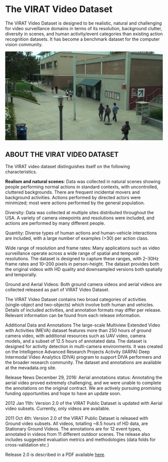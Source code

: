 # The VIRAT Video Dataset
The VIRAT Video Dataset is designed to be realistic, natural and challenging for video surveillance domains in terms of its resolution, background clutter, diversity in scenes, and human activity/event categories than existing action recognition datasets. It has become a benchmark dataset for the computer vision community.

![](reference.png)

## ABOUT THE VIRAT VIDEO DATASET
The VIRAT video dataset distinguishes itself on the following characteristics.

**Realism and natural scenes**: Data was collected in natural scenes showing people performing normal actions in standard contexts, with uncontrolled, cluttered backgrounds. There are frequent incidental movers and background activities. Actions performed by directed actors were minimized; most were actions performed by the general population.

Diversity: Data was collected at multiple sites distributed throughout the USA. A variety of camera viewpoints and resolutions were included, and actions are performed by many different people.

Quantity: Diverse types of human actions and human-vehicle interactions are included, with a large number of examples (>30) per action class.

Wide range of resolution and frame rates: Many applications such as video surveillance operate across a wide range of spatial and temporal resolutions. The dataset is designed to capture these ranges, with 2–30Hz frame rates and 10–200 pixels in person-height. The dataset provides both the original videos with HD quality and downsampled versions both spatially and temporally.

Ground and Aerial Videos: Both ground camera videos and aerial videos are collected released as part of VIRAT Video Dataset.

The VIRAT Video Dataset contains two broad categories of activities (single-object and two-objects) which involve both human and vehicles. Details of included activities, and annotation formats may differ per release. Relevant information can be found from each release information.

Additional Data and Annotations
The large-scale Multiview Extended Video with Activities (MEVA) dataset features more than 250 hours of ground camera video, with additional resources such as UAV video, camera models, and a subset of 12.5 hours of annotated data. The dataset is designed for activity detection in multi-camera environments. It was created on the Intelligence Advanced Research Projects Activity (IARPA) Deep Intermodal Video Analytics (DIVA) program to support DIVA performers and the broader research community. The dataset and annotations are available at the mevadata.org site.

Release News
December 29, 2016: Aerial annotations status: Annotating the aerial video proved extremely challenging, and we were unable to complete the annotations on the original contract. We are actively pursuing promising funding opportunities and hope to have an update soon.

2012 Jan 11th: Version 2.0 of the VIRAT Public Dataset is updated with Aerial video subsets. Currently, only videos are available.

2011 Oct 4th: Version 2.0 of the VIRAT Public Dataset is released with Ground video subsets. All videos, totalling ~8.5 hours of HD data, are Stationary Ground Videos. The annotations are for 12 event types, annotated in videos from 11 different outdoor scenes. The release also includes suggested evaluation metrics and methodologies (data folds for cross-validation etc.)

Release 2.0 is described in a PDF available [here](https://data.kitware.com/api/v1/file/56f581c88d777f753209c9ce/download).
